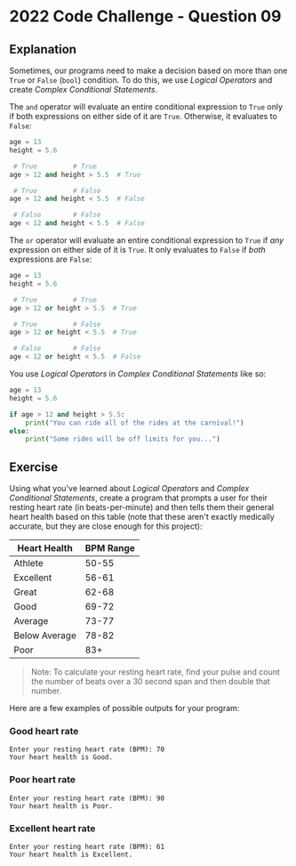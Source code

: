 # 2022 Code Challenge - Question 09 

## Explanation

Sometimes, our programs need to make a decision based on more than one 
`True` or `False` (`bool`) condition. To do this, we use *Logical Operators*
and create *Complex Conditional Statements*. 

The `and` operator will evaluate an entire conditional expression to `True`
only if both expressions on either side of it are `True`. Otherwise, it
evaluates to `False`:

```python
age = 13
height = 5.6

 # True         # True
age > 12 and height > 5.5  # True

 # True         # False
age > 12 and height < 5.5  # False 

 # False        # False
age < 12 and height < 5.5  # False
```

The `or` operator will evaluate an entire conditional expression to `True`
if *any* expression on either side of it is `True`. It only evaluates to
`False` if *both* expressions are `False`:


```python
age = 13
height = 5.6

 # True         # True
age > 12 or height > 5.5  # True

 # True         # False
age > 12 or height < 5.5  # True 

 # False        # False
age < 12 or height < 5.5  # False
```

You use *Logical Operators* in *Complex Conditional Statements* like so:

```python
age = 13
height = 5.6

if age > 12 and height > 5.5:
    print("You can ride all of the rides at the carnival!")
else:
    print("Some rides will be off limits for you...")
```

## Exercise

Using what you've learned about *Logical Operators* and *Complex Conditional Statements*, create
a program that prompts a user for their resting heart rate (in beats-per-minute) and then
tells them their general heart health based on this table (note that these aren't exactly
medically accurate, but they are close enough for this project):

| Heart Health  | BPM Range |
|---------------|-----------|
| Athlete       | 50-55     |
| Excellent     | 56-61     |
| Great         | 62-68     |
| Good          | 69-72     |
| Average       | 73-77     |
| Below Average | 78-82     |
| Poor          | 83+       |

> Note: To calculate your resting heart rate, find your pulse and count the number of
> beats over a 30 second span and then double that number.

Here are a few examples of possible outputs for your program:

### Good heart rate
```text
Enter your resting heart rate (BPM): 70
Your heart health is Good.
```

### Poor heart rate
```text
Enter your resting heart rate (BPM): 90
Your heart health is Poor.
```

### Excellent heart rate
```text
Enter your resting heart rate (BPM): 61
Your heart health is Excellent.
```
